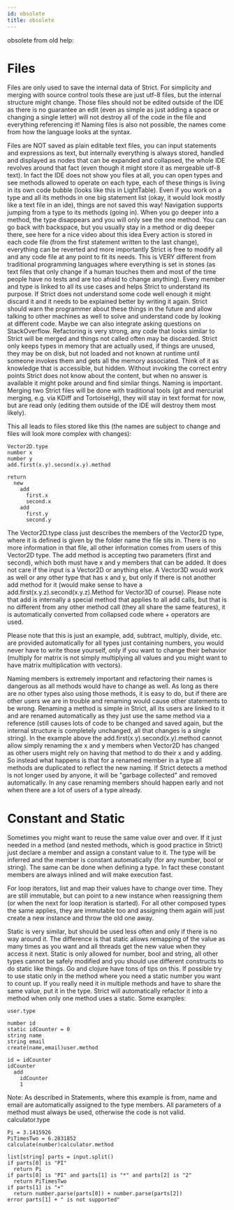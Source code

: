 ```yaml
---
id: obsolete
title: obsolete
---
```


obsolete from old help:

# Files

Files are only used to save the internal data of Strict. For simplicity and merging with source control tools these are just utf-8 files, but the internal structure might change. Those files should not be edited outside of the IDE as there is no guarantee an edit (even as simple as just adding a space or changing a single letter) will not destroy all of the code in the file and everything referencing it! Naming files is also not possible, the names come from how the language looks at the syntax.

Files are NOT saved as plain editable text files, you can input statements and expressions as text, but internally everything is always stored, handled and displayed as nodes that can be expanded and collapsed, the whole IDE revolves around that fact (even though it might store it as mergeable utf-8 text).
In fact the IDE does not show you files at all, you can open types and see methods allowed to operate on each type, each of these things is living in its own code bubble (looks like this in LightTable). Even if you work on a type and all its methods in one big statement list (okay, it would look mostly like a text file in an ide), things are not saved this way!
Navigation supports jumping from a type to its methods (going in). When you go deeper into a method, the type disappears and you will only see the one method. You can go back with backspace, but you usually stay in a method or dig deeper there, see here for a nice video about this idea
Every action is stored in each code file (from the first statement written to the last change), everything can be reverted and more importantly Strict is free to modify all and any code file at any point to fit its needs. This is VERY different from traditional programming languages where everything is set in stones (as text files that only change if a human touches them and most of the time people have no tests and are too afraid to change anything).
Every member and type is linked to all its use cases and helps Strict to understand its purpose. If Strict does not understand some code well enough it might discard it and it needs to be explained better by writing it again. Strict should warn the programmer about these things in the future and allow talking to other machines as well to solve and understand code by looking at different code. Maybe we can also integrate asking questions on StackOverflow.
Refactoring is very strong, any code that looks similar to Strict will be merged and things not called often may be discarded. Strict only keeps types in memory that are actually used, if things are unused, they may be on disk, but not loaded and not known at runtime until someone invokes them and gets all the memory associated. Think of it as knowledge that is accessible, but hidden. Without invoking the correct entry points Strict does not know about the content, but when no answer is available it might poke around and find similar things. Naming is important.
Merging two Strict files will be done with traditional tools (git and mercurial merging, e.g. via KDiff and TortoiseHg), they will stay in text format for now, but are read only (editing them outside of the IDE will destroy them most likely).

This all leads to files stored like this (the names are subject to change and files will look more complex with changes):

```
Vector2D.type
number x
number y
add.first(x.y).second(x.y).method

return
  new
    add
      first.x
      second.x
    add
      first.y
      second.y
```

The Vector2D.type class just describes the members of the Vector2D type, where it is defined is given by the folder name the file sits in. There is no more information in that file, all other information comes from users of this Vector2D type. The add method is accepting two parameters (first and second), which both must have x and y members that can be added. It does not care if the input is a Vector2D or anything else. A Vector3D would work as well or any other type that has x and y, but only if there is not another add method for it (would make sense to have a add.first(x.y.z).second(x.y.z).Method for Vector3D of course). Please note that add is internally a special method that applies to all add calls, but that is no different from any other method call (they all share the same features), it is automatically converted from collapsed code where + operators are used.

Please note that this is just an example, add, subtract, multiply, divide, etc. are provided automatically for all types just containing numbers, you would never have to write those yourself, only if you want to change their behavior (multiply for matrix is not simply multiplying all values and you might want to have matrix multiplication with vectors).

Naming members is extremely important and refactoring their names is dangerous as all methods would have to change as well. As long as there are no other types also using those methods, it is easy to do, but if there are other users we are in trouble and renaming would cause other statements to be wrong. Renaming a method is simple in Strict, all its users are linked to it and are renamed automatically as they just use the same method via a reference (still causes lots of code to be changed and saved again, but the internal structure is completely unchanged, all that changes is a single string). In the example above the add.first(x.y).second(x.y).method cannot allow simply renaming the x and y members when Vector2D has changed as other users might rely on having that method to do their x and y adding. So instead what happens is that for a renamed member in a type all methods are duplicated to reflect the new naming. If Strict detects a method is not longer used by anyone, it will be "garbage collected" and removed automatically. In any case renaming members should happen early and not when there are a lot of users of a type already.

# Constant and Static

Sometimes you might want to reuse the same value over and over. If it just needed in a method (and nested methods, which is good practice in Strict) just declare a member and assign a constant value to it. The type will be inferred and the member is constant automatically (for any number, bool or string). The same can be done when defining a type. In fact these constant members are always inlined and will make execution fast.

For loop iterators, list and map their values have to change over time. They are still immutable, but can point to a new instance when reassigning them (or when the next for loop iteration is started). For all other composed types the same applies, they are immutable too and assigning them again will just create a new instance and throw the old one away.

Static is very similar, but should be used less often and only if there is no way around it. The difference is that static allows remapping of the value as many times as you want and all threads get the new value when they access it next. Static is only allowed for number, bool and string, all other types cannot be safely modified and you should use different constructs to do static like things. Go and clojure have tons of tips on this. If possible try to use static only in the method where you need a static number you want to count up. If you really need it in multiple methods and have to share the same value, put it in the type. Strict will automatically refactor it into a method when only one method uses a static. Some examples:

```
user.type

number id
static idCounter = 0
string name
string email
create(name,email)user.method

id = idCounter
idCounter
  add
    idCounter
    1
```

Note: As described in Statements, where this example is from, name and email are automatically assigned to the type members. All parameters of a method must always be used, otherwise the code is not valid.
calculator.type

```
Pi = 3.1415926
PiTimesTwo = 6.2831852
calculate(number)calculator.method

list[string] parts = input.split()
if parts[0] is "PI"
  return Pi
if parts[0] is "PI" and parts[1] is "*" and parts[2] is "2"
  return PiTimesTwo
if parts[1] is "+"
  return number.parse(parts[0]) + number.parse(parts[2])
error parts[1] + " is not supported"
```
